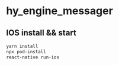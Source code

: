 # hy_engine_messager

## IOS install && start
  ```md
  yarn install
  npx pod-install
  react-native run-ios
  ```
